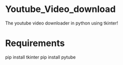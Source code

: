 # Youtube_Video_download
The youtube video downloader in python using tkinter!

# Requirements 
pip install tkinter
pip install pytube
